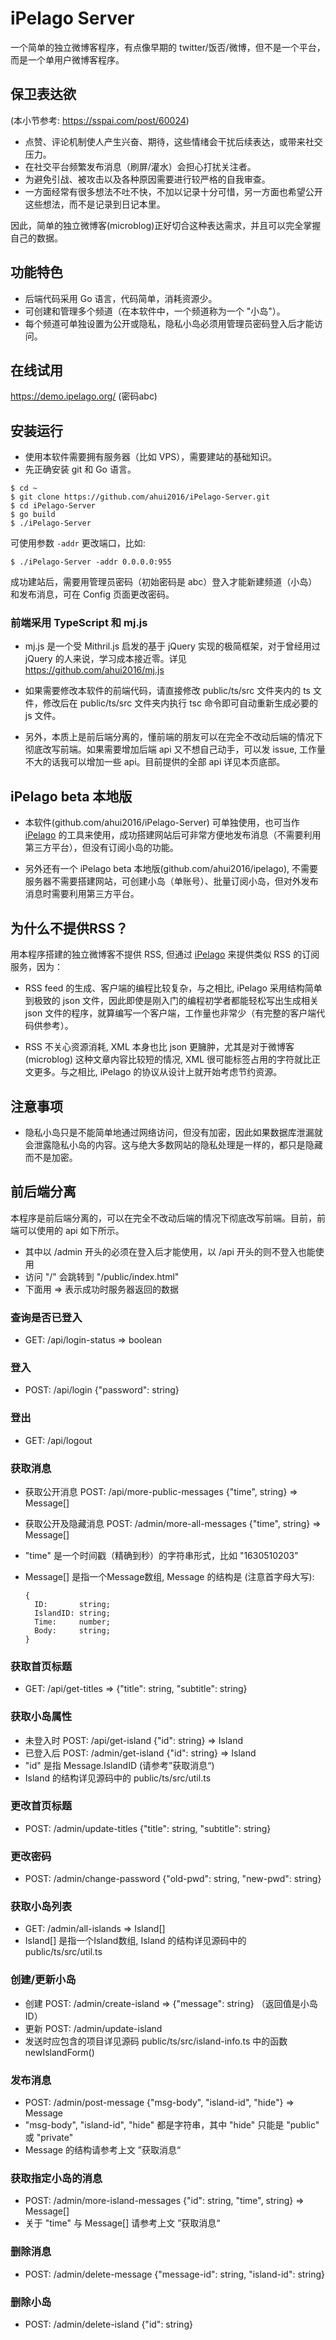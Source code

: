 # iPelago Server

一个简单的独立微博客程序，有点像早期的 twitter/饭否/微博，但不是一个平台，而是一个单用户微博客程序。

## 保卫表达欲

(本小节参考: https://sspai.com/post/60024)

- 点赞、评论机制使人产生兴奋、期待，这些情绪会干扰后续表达，或带来社交压力。
- 在社交平台频繁发布消息（刷屏/灌水）会担心打扰关注者。
- 为避免引战、被攻击以及各种原因需要进行较严格的自我审查。
- 一方面经常有很多想法不吐不快，不加以记录十分可惜，另一方面也希望公开这些想法，而不是记录到日记本里。

因此，简单的独立微博客(microblog)正好切合这种表达需求，并且可以完全掌握自己的数据。

## 功能特色

- 后端代码采用 Go 语言，代码简单，消耗资源少。
- 可创建和管理多个频道（在本软件中，一个频道称为一个 "小岛"）。
- 每个频道可单独设置为公开或隐私，隐私小岛必须用管理员密码登入后才能访问。

## 在线试用

https://demo.ipelago.org/ (密码abc)

## 安装运行

- 使用本软件需要拥有服务器（比如 VPS），需要建站的基础知识。
- 先正确安装 git 和 Go 语言。

```
$ cd ~
$ git clone https://github.com/ahui2016/iPelago-Server.git
$ cd iPelago-Server
$ go build
$ ./iPelago-Server
```

可使用参数 `-addr` 更改端口，比如:

```
$ ./iPelago-Server -addr 0.0.0.0:955
```

成功建站后，需要用管理员密码（初始密码是 abc）登入才能新建频道（小岛）和发布消息，可在 Config 页面更改密码。

### 前端采用 TypeScript 和 mj.js

- mj.js 是一个受 Mithril.js 启发的基于 jQuery 实现的极简框架，对于曾经用过 jQuery 的人来说，学习成本接近零。详见 https://github.com/ahui2016/mj.js

- 如果需要修改本软件的前端代码，请直接修改 public/ts/src 文件夹内的 ts 文件，修改后在 public/ts/src 文件夹内执行 tsc 命令即可自动重新生成必要的 js 文件。

- 另外，本质上是前后端分离的，懂前端的朋友可以在完全不改动后端的情况下彻底改写前端。如果需要增加后端 api 又不想自己动手，可以发 issue, 工作量不大的话我可以增加一些 api。目前提供的全部 api 详见本页底部。

## iPelago beta 本地版

- 本软件(github.com/ahui2016/iPelago-Server) 可单独使用，也可当作 [iPelago](https://ipelago.org) 的工具来使用，成功搭建网站后可非常方便地发布消息（不需要利用第三方平台），但没有订阅小岛的功能。

- 另外还有一个 iPelago beta 本地版(github.com/ahui2016/ipelago), 不需要服务器不需要搭建网站，可创建小岛（单账号）、批量订阅小岛，但对外发布消息时需要利用第三方平台。

## 为什么不提供RSS？

用本程序搭建的独立微博客不提供 RSS, 但通过 [iPelago](https://ipelago.org) 来提供类似 RSS 的订阅服务，因为：

- RSS feed 的生成、客户端的编程比较复杂，与之相比, iPelago 采用结构简单到极致的 json 文件，因此即使是刚入门的编程初学者都能轻松写出生成相关 json 文件的程序，就算编写一个客户端，工作量也非常少（有完整的客户端代码供参考）。

- RSS 不关心资源消耗, XML 本身也比 json 更臃肿，尤其是对于微博客 (microblog) 这种文章内容比较短的情况, XML 很可能标签占用的字符就比正文更多。与之相比, iPelago 的协议从设计上就开始考虑节约资源。

## 注意事项

- 隐私小岛只是不能简单地通过网络访问，但没有加密，因此如果数据库泄漏就会泄露隐私小岛的内容。这与绝大多数网站的隐私处理是一样的，都只是隐藏而不是加密。

## 前后端分离

本程序是前后端分离的，可以在完全不改动后端的情况下彻底改写前端。目前，前端可以使用的 api 如下所示。

- 其中以 /admin 开头的必须在登入后才能使用，以 /api 开头的则不登入也能使用
- 访问 "/" 会跳转到 "/public/index.html"
- 下面用 => 表示成功时服务器返回的数据

### 查询是否已登入

- GET: /api/login-status => boolean

### 登入

- POST: /api/login {"password": string}

### 登出

- GET: /api/logout

### 获取消息

- 获取公开消息 POST: /api/more-public-messages {"time", string} => Message[]

- 获取公开及隐藏消息 POST: /admin/more-all-messages {"time", string} => Message[]

- "time" 是一个时间戳（精确到秒）的字符串形式，比如 "1630510203"

- Message[] 是指一个Message数组, Message 的结构是 (注意首字母大写):

  ```
  {
    ID:       string;
    IslandID: string;
    Time:     number;
    Body:     string;
  }
  ```

### 获取首页标题

- GET: /api/get-titles => {"title": string, "subtitle": string}

### 获取小岛属性

- 未登入时 POST: /api/get-island {"id": string} => Island
- 已登入后 POST: /admin/get-island {"id": string} => Island
- "id" 是指 Message.IslandID (请参考”获取消息“)
- Island 的结构详见源码中的 public/ts/src/util.ts

### 更改首页标题

- POST: /admin/update-titles {"title": string, "subtitle": string}

### 更改密码

- POST: /admin/change-password {"old-pwd": string, "new-pwd": string}

### 获取小岛列表

- GET: /admin/all-islands => Island[]
- Island[] 是指一个Island数组, Island 的结构详见源码中的 public/ts/src/util.ts

### 创建/更新小岛

- 创建 POST: /admin/create-island => {"message": string} （返回值是小岛ID）
- 更新 POST: /admin/update-island
- 发送时应包含的项目详见源码 public/ts/src/island-info.ts 中的函数 newIslandForm()

### 发布消息

- POST: /admin/post-message {"msg-body", "island-id", "hide"} => Message
- "msg-body", "island-id", "hide" 都是字符串，其中 "hide" 只能是 "public" 或 "private"
- Message 的结构请参考上文 ”获取消息“

### 获取指定小岛的消息

- POST: /admin/more-island-messages {"id": string, "time", string} => Message[]
- 关于 "time" 与 Message[] 请参考上文 ”获取消息“

### 删除消息

- POST: /admin/delete-message {"message-id": string, "island-id": string}

### 删除小岛

- POST: /admin/delete-island {"id": string}

